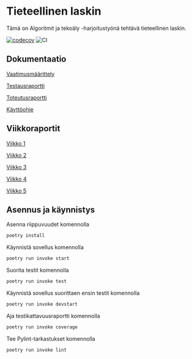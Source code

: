 # Tieteellinen laskin

Tämä on Algoritmit ja tekoäly -harjoitustyönä tehtävä tieteellinen laskin.

[![codecov](https://codecov.io/gh/sari-bee/tieteellinen_laskin/graph/badge.svg?token=EP3JOCDFUW)](https://codecov.io/gh/sari-bee/tieteellinen_laskin)
![CI](https://github.com/sari-bee/tieteellinen_laskin/workflows/CI/badge.svg)

## Dokumentaatio

[Vaatimusmäärittely](https://github.com/sari-bee/tieteellinen_laskin/blob/main/dokumentaatio/vaatimusmaarittely.md)

[Testausraportti](https://github.com/sari-bee/tieteellinen_laskin/blob/main/dokumentaatio/testausraportti.md)

[Toteutusraportti](https://github.com/sari-bee/tieteellinen_laskin/blob/main/dokumentaatio/toteutusraportti.md)

[Käyttöohje](https://github.com/sari-bee/tieteellinen_laskin/blob/main/dokumentaatio/kayttoohje.md)

## Viikkoraportit

[Viikko 1](https://github.com/sari-bee/tieteellinen_laskin/blob/main/dokumentaatio/viikkoraportit/viikko1.md)

[Viikko 2](https://github.com/sari-bee/tieteellinen_laskin/blob/main/dokumentaatio/viikkoraportit/viikko2.md)

[Viikko 3](https://github.com/sari-bee/tieteellinen_laskin/blob/main/dokumentaatio/viikkoraportit/viikko3.md)

[Viikko 4](https://github.com/sari-bee/tieteellinen_laskin/blob/main/dokumentaatio/viikkoraportit/viikko4.md)

[Viikko 5](https://github.com/sari-bee/tieteellinen_laskin/blob/main/dokumentaatio/viikkoraportit/viikko5.md)

## Asennus ja käynnistys

Asenna riippuvuudet komennolla

```bash
poetry install
```

Käynnistä sovellus komennolla

```bash
poetry run invoke start
```

Suorita testit komennolla

```bash
poetry run invoke test
```

Käynnistä sovellus suorittaen ensin testit komennolla
```bash
poetry run invoke devstart
```

Aja testikattavuusraportti komennolla

```bash
poetry run invoke coverage
```

Tee Pylint-tarkastukset komennolla

```bash
poetry run invoke lint
```